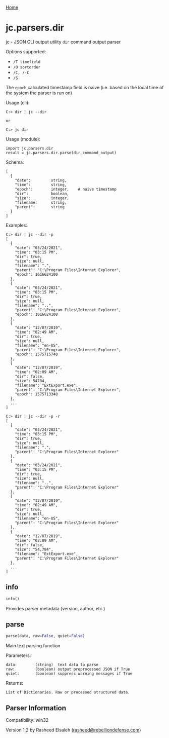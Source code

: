 [Home](https://kellyjonbrazil.github.io/jc/)

# jc.parsers.dir
jc - JSON CLI output utility `dir` command output parser

Options supported:
- `/T timefield`
- `/O sortorder`
- `/C, /-C`
- `/S`

The `epoch` calculated timestamp field is naive (i.e. based on the local time of the system the parser is run on)

Usage (cli):

    C:> dir | jc --dir

    or

    C:> jc dir

Usage (module):

    import jc.parsers.dir
    result = jc.parsers.dir.parse(dir_command_output)

Schema:

    [
      {
        "date":         string,
        "time":         string,
        "epoch":        integer,    # naive timestamp
        "dir":          boolean,
        "size":         integer,
        "filename:      string,
        "parent":       string
      }
    ]

Examples:

    C:> dir | jc --dir -p
    [
      {
        "date": "03/24/2021",
        "time": "03:15 PM",
        "dir": true,
        "size": null,
        "filename": ".",
        "parent": "C:\Program Files\Internet Explorer",
        "epoch": 1616624100
      },
      {
        "date": "03/24/2021",
        "time": "03:15 PM",
        "dir": true,
        "size": null,
        "filename": "..",
        "parent": "C:\Program Files\Internet Explorer",
        "epoch": 1616624100
      },
      {
        "date": "12/07/2019",
        "time": "02:49 AM",
        "dir": true,
        "size": null,
        "filename": "en-US",
        "parent": "C:\Program Files\Internet Explorer",
        "epoch": 1575715740
      },
      {
        "date": "12/07/2019",
        "time": "02:09 AM",
        "dir": false,
        "size": 54784,
        "filename": "ExtExport.exe",
        "parent": "C:\Program Files\Internet Explorer",
        "epoch": 1575713340
      },
      ...
    ]

    C:> dir | jc --dir -p -r
    [
      {
        "date": "03/24/2021",
        "time": "03:15 PM",
        "dir": true,
        "size": null,
        "filename": ".",
        "parent": "C:\Program Files\Internet Explorer"
      },
      {
        "date": "03/24/2021",
        "time": "03:15 PM",
        "dir": true,
        "size": null,
        "filename": "..",
        "parent": "C:\Program Files\Internet Explorer"
      },
      {
        "date": "12/07/2019",
        "time": "02:49 AM",
        "dir": true,
        "size": null,
        "filename": "en-US",
        "parent": "C:\Program Files\Internet Explorer"
      },
      {
        "date": "12/07/2019",
        "time": "02:09 AM",
        "dir": false,
        "size": "54,784",
        "filename": "ExtExport.exe",
        "parent": "C:\Program Files\Internet Explorer"
      },
      ...
    ]


## info
```python
info()
```
Provides parser metadata (version, author, etc.)

## parse
```python
parse(data, raw=False, quiet=False)
```

Main text parsing function

Parameters:

    data:        (string)  text data to parse
    raw:         (boolean) output preprocessed JSON if True
    quiet:       (boolean) suppress warning messages if True

Returns:

    List of Dictionaries. Raw or processed structured data.

## Parser Information
Compatibility:  win32

Version 1.2 by Rasheed Elsaleh (rasheed@rebelliondefense.com)
